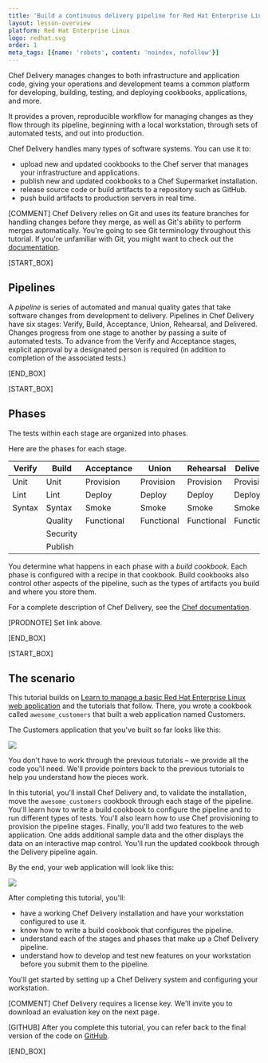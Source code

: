 ```yaml
---
title: 'Build a continuous delivery pipeline for Red Hat Enterprise Linux with Chef Delivery'
layout: lesson-overview
platform: Red Hat Enterprise Linux
logo: redhat.svg
order: 1
meta_tags: [{name: 'robots', content: 'noindex, nofollow'}]
---
```

Chef Delivery manages changes to both infrastructure and application code, giving your operations and development teams a common platform for developing, building, testing, and deploying cookbooks, applications, and more.

It provides a proven, reproducible workflow for managing changes as they flow through its pipeline, beginning with a local workstation, through sets of automated tests, and out into production.

Chef Delivery handles many types of software systems. You can use it to:

* upload new and updated cookbooks to the Chef server that manages your infrastructure and applications.
* publish new and updated cookbooks to a Chef Supermarket installation.
* release source code or build artifacts to a repository such as GitHub.
* push build artifacts to production servers in real time.

[COMMENT] Chef Delivery relies on Git and uses its feature branches for handling changes before they merge, as well as Git's ability to perform merges automatically. You're going to see Git terminology throughout this tutorial. If you're unfamiliar with Git, you might want to check out the [documentation](https://git-scm.com/doc).

[START_BOX]

## Pipelines

A _pipeline_ is series of automated and manual quality gates that take software changes from development to delivery. Pipelines in Chef Delivery have six stages: Verify, Build, Acceptance, Union, Rehearsal, and Delivered. Changes progress from one stage to another by passing a suite of automated tests. To advance from the Verify and Acceptance stages, explicit approval by a designated person is required (in addition to completion of the associated tests.)

[END_BOX]

[START_BOX]

## Phases

The tests within each stage are organized into phases.

Here are the phases for each stage.

| Verify   | Build      | Acceptance | Union      | Rehearsal  | Delivered  |
|----------|------------|------------|------------|------------|------------|
| Unit     | Unit       | Provision  | Provision  | Provision  | Provision  |
| Lint     | Lint       | Deploy     | Deploy     | Deploy     | Deploy     |
| Syntax   | Syntax     | Smoke      | Smoke      | Smoke      | Smoke      |
|          | Quality    | Functional | Functional | Functional | Functional |
|          | Security   |            |            |            |            |
|          | Publish    |            |            |            |            |

You determine what happens in each phase with a _build cookbook_. Each phase is configured with a recipe in that cookbook. Build cookbooks also control other aspects of the pipeline, such as the types of artifacts you build and where you store them.

For a complete description of Chef Delivery, see the [Chef documentation]().

[PRODNOTE] Set link above.

[END_BOX]

[START_BOX]

## The scenario

This tutorial builds on [Learn to manage a basic Red Hat Enterprise Linux web application](/manage-a-web-app/rhel) and the tutorials that follow. There, you wrote a cookbook called `awesome_customers` that built a web application named Customers.

The Customers application that you've built so far looks like this:

![](delivery/acceptance-customers-verify.png)

You don't have to work through the previous tutorials &ndash; we provide all the code you'll need. We'll provide pointers back to the previous tutorials to help you understand how the pieces work.

In this tutorial, you'll install Chef Delivery and, to validate the installation, move the `awesome_customers` cookbook through each stage of the pipeline. You'll learn how to write a build cookbook to configure the pipeline and to run different types of tests. You'll also learn how to use Chef provisioning to provision the pipeline stages. Finally, you'll add two features to the web application. One adds additional sample data and the other displays the data on an interactive map control. You'll run the updated cookbook through the Delivery pipeline again.

By the end, your web application will look like this:

![](delivery/customers-visualize-data-delivered.png)

After completing this tutorial, you'll:

* have a working Chef Delivery installation and have your workstation configured to use it.
* know how to write a build cookbook that configures the pipeline.
* understand each of the stages and phases that make up a Chef Delivery pipeline.
* understand how to develop and test new features on your workstation before you submit them to the pipeline.

You'll get started by setting up a Chef Delivery system and configuring your workstation.

[COMMENT] Chef Delivery requires a license key. We'll invite you to download an evaluation key on the next page.

[GITHUB] After you complete this tutorial, you can refer back to the final version of the code on [GitHub](https://github.com/learn-chef/deliver-customers-rhel).

[END_BOX]
